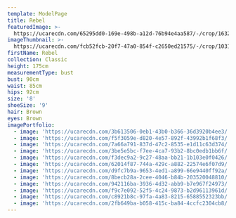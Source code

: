 ```yaml
---
template: ModelPage
title: Rebel
featuredImage: >-
  https://ucarecdn.com/65295dd0-169e-498b-a12d-76b94e4aa587/-/crop/1632x1103/0,443/-/preview/
imageThumbnail: >-
  https://ucarecdn.com/fcb52fcb-20f7-47a0-854f-c2650ed21575/-/crop/1031x1375/346,142/-/preview/
firstName: Rebel
collection: Classic
height: 175cm
measurementType: bust
bust: 90cm
waist: 85cm
hips: 92cm
size: '8'
shoeSize: '9'
hair: Brown
eyes: Brown
imagePortfolio:
  - image: 'https://ucarecdn.com/3b613506-0eb1-43b0-b366-36d3920b4ee3/'
  - image: 'https://ucarecdn.com/f5f3059e-d820-4e57-892f-43992b1f68f3/'
  - image: 'https://ucarecdn.com/7a66a791-837d-47c2-8535-e1d11c63d374/'
  - image: 'https://ucarecdn.com/3be5e5bc-f7ee-4ca7-93b2-8bc0edb1bb6f/'
  - image: 'https://ucarecdn.com/f3dec9a2-9c27-48aa-bb21-1b103e0f0426/'
  - image: 'https://ucarecdn.com/62014f87-744a-429c-a882-22574e6f07d9/'
  - image: 'https://ucarecdn.com/d9fc7b9a-9653-4ed1-a899-66e9440ff92a/'
  - image: 'https://ucarecdn.com/8becb28a-2cee-4046-b84b-203520048810/'
  - image: 'https://ucarecdn.com/942116ba-3936-4d32-abb9-b7e967f24973/'
  - image: 'https://ucarecdn.com/f9c7e092-52f5-4c24-9873-b2d96113961d/'
  - image: 'https://ucarecdn.com/c8921b8c-97fa-4a83-8215-6588552323bb/'
  - image: 'https://ucarecdn.com/2fb649ba-b058-415c-ba84-4ccfc2304cb8/'
---
```


